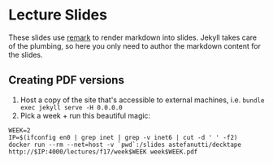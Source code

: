 Lecture Slides
==============

These slides use [remark](https://github.com/gnab/remark) to render markdown
into slides. Jekyll takes care of the plumbing, so here you only need to author
the markdown content for the slides.


Creating PDF versions
---------------------

1. Host a copy of the site that's accessible to external machines, i.e. `bundle exec jekyll serve -H 0.0.0.0`
1. Pick a week + run this beautiful magic:

```
WEEK=2
IP=$(ifconfig en0 | grep inet | grep -v inet6 | cut -d ' ' -f2)
docker run --rm --net=host -v `pwd`:/slides astefanutti/decktape http://$IP:4000/lectures/f17/week$WEEK week$WEEK.pdf
```
